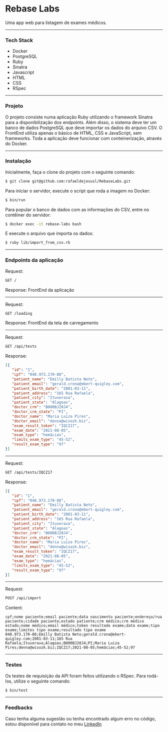 # Rebase Labs

Uma app web para listagem de exames médicos.

---

### Tech Stack

* Docker
* PostgreSQL
* Ruby
* Sinatra
* Javascript
* HTML
* CSS
* RSpec

---

### Projeto

O projeto consiste numa aplicação Ruby utilizando o framework Sinatra para a disponibilização dos endpoints. Além disso, o sistema deve ter um banco de dados PostgreSQL que deve importar os dados do arquivo CSV. O FrontEnd utiliza apenas o básico de HTML, CSS e JavaScript, sem frameworks. Toda a aplicação deve funcionar com conteinerização, através do Docker.

---

### Instalação

Inicialmente, faça o clone do projeto com o seguinte comando:
```bash
$ git clone git@github.com:rafaeldejesusl/RebaseLabs.git
```
Para iniciar o servidor, execute o script que roda a imagem no Docker:
```bash
$ bin/run
```
Para popular o banco de dados com as informações do CSV, entre no contêiner do servidor:
```bash
$ docker exec -it rebase-labs bash
```
E execute o arquivo que importa os dados:
```bash
$ ruby lib/import_from_csv.rb 
```

---

### Endpoints da aplicação

Request:
```bash
GET /
```

Response:
FrontEnd da aplicação

---

Request:
```bash
GET /loading
```

Response:
FrontEnd da tela de carregamento

---

Request:
```bash
GET /api/tests
```

Response:

```json
[{
   "id": "1",
   "cpf": "048.973.170-88",
   "patient_name": "Emilly Batista Neto",
   "patient_email": "gerald.crona@ebert-quigley.com",
   "patient_birth_date": "2001-03-11",
   "patient_address": "165 Rua Rafaela",
   "patient_city": "Ituverava",
   "patient_state": "Alagoas",
   "doctor_crm": "B000BJ20J4",
   "doctor_crm_state": "PI",
   "doctor_name": "Maria Luiza Pires",
   "doctor_email": "denna@wisozk.biz",
   "exam_result_token": "IQCZ17",
   "exam_date": "2021-08-05",
   "exam_type": "hemácias",
   "limits_exam_type": "45-52",
   "result_exam_type": "97"
}]
```

---

Request:
```bash
GET /api/tests/IQCZ17
```

Response:

```json
[{
   "id": "1",
   "cpf": "048.973.170-88",
   "patient_name": "Emilly Batista Neto",
   "patient_email": "gerald.crona@ebert-quigley.com",
   "patient_birth_date": "2001-03-11",
   "patient_address": "165 Rua Rafaela",
   "patient_city": "Ituverava",
   "patient_state": "Alagoas",
   "doctor_crm": "B000BJ20J4",
   "doctor_crm_state": "PI",
   "doctor_name": "Maria Luiza Pires",
   "doctor_email": "denna@wisozk.biz",
   "exam_result_token": "IQCZ17",
   "exam_date": "2021-08-05",
   "exam_type": "hemácias",
   "limits_exam_type": "45-52",
   "result_exam_type": "97"
}]
```

---

Request:
```bash
POST /api/import
```

Content:

```csv
cpf;nome paciente;email paciente;data nascimento paciente;endereço/rua paciente;cidade paciente;estado patiente;crm médico;crm médico estado;nome médico;email médico;token resultado exame;data exame;tipo exame;limites tipo exame;resultado tipo exame
048.973.170-88;Emilly Batista Neto;gerald.crona@ebert-quigley.com;2001-03-11;165 Rua Rafaela;Ituverava;Alagoas;B000BJ20J4;PI;Maria Luiza Pires;denna@wisozk.biz;IQCZ17;2021-08-05;hemácias;45-52;97
```

---

### Testes
Os testes de requisição da API foram feitos utilizando o RSpec. Para rodá-los, utilize o seguinte comando:

```bash
$ bin/test
```

---

### Feedbacks
Caso tenha alguma sugestão ou tenha encontrado algum erro no código, estou disponível para contato no meu [LinkedIn](https://www.linkedin.com/in/rafael-de-jesus-lima/)
